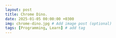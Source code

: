 ```yaml
---
layout: post
title: Chrome Dino.
date: 2025-01-05 00:00:00 +0300
img: chrome-dino.jpg # Add image post (optional)
tags: [Programming, Learn] # add tag
---
```


<!-- <iframe src="https://astraos-chromedino.static.hf.space/index.html"
        width="100%" 
        height="600px" 
        frameborder="0"
        allow="autoplay; picture-in-picture; fullscreen"
        allowfullscreen
        sandbox="allow-scripts allow-same-origin allow-popups"
        loading="lazy"
        style="border: none; margin: 0; padding: 0;">
</iframe> -->

<!-- Include the CSS for styling -->
<link rel="stylesheet" href="{{ '/assets/chromeDino/style.css' | relative_url }}">

<!-- Create a container where the HTML content will go -->
<div id="game-container"></div>

<script>
// Fetch the HTML content and insert it into the container
fetch('{{ '/assets/chromeDino/index.html' | relative_url }}')
  .then(response => response.text())
  .then(html => {
    document.getElementById('game-container').innerHTML = html;
  })
  .catch(error => console.error('Error loading HTML:', error));
</script>
